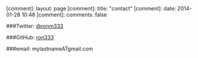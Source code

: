 

[comment]: layout: page
[comment]: title: "contact"
[comment]: date: 2014-01-28 10:48
[comment]: comments: false






###Twitter: [@ronm333](https://twitter.com/ronm333)

###GitHub: [ron333](https://github.com/ron333)

###email: mylastnameATgmail.com